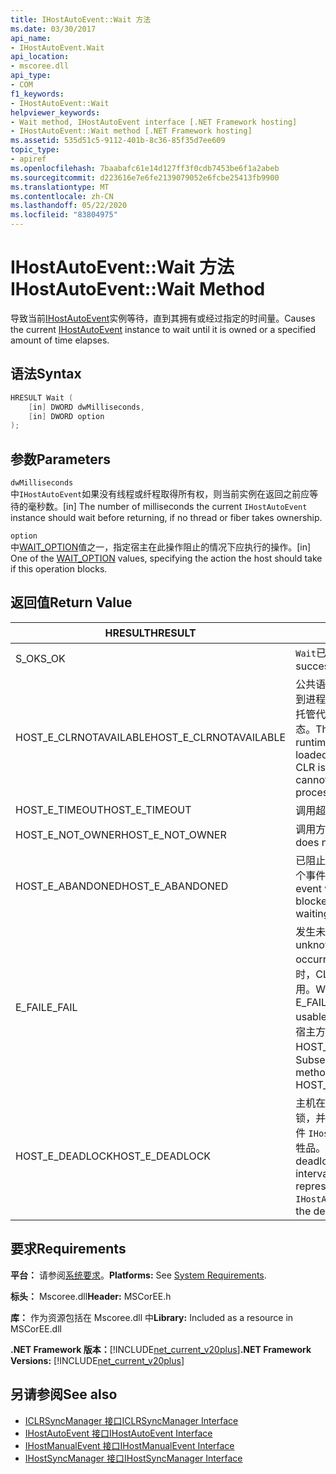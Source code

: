```yaml
---
title: IHostAutoEvent::Wait 方法
ms.date: 03/30/2017
api_name:
- IHostAutoEvent.Wait
api_location:
- mscoree.dll
api_type:
- COM
f1_keywords:
- IHostAutoEvent::Wait
helpviewer_keywords:
- Wait method, IHostAutoEvent interface [.NET Framework hosting]
- IHostAutoEvent::Wait method [.NET Framework hosting]
ms.assetid: 535d51c5-9112-401b-8c36-85f35d7ee609
topic_type:
- apiref
ms.openlocfilehash: 7baabafc61e14d127ff3f0cdb7453be6f1a2abeb
ms.sourcegitcommit: d223616e7e6fe2139079052e6fcbe25413fb9900
ms.translationtype: MT
ms.contentlocale: zh-CN
ms.lasthandoff: 05/22/2020
ms.locfileid: "83804975"
---
```

# <a name="ihostautoeventwait-method"></a><span data-ttu-id="a4afa-102">IHostAutoEvent::Wait 方法</span><span class="sxs-lookup"><span data-stu-id="a4afa-102">IHostAutoEvent::Wait Method</span></span>
<span data-ttu-id="a4afa-103">导致当前[IHostAutoEvent](ihostautoevent-interface.md)实例等待，直到其拥有或经过指定的时间量。</span><span class="sxs-lookup"><span data-stu-id="a4afa-103">Causes the current [IHostAutoEvent](ihostautoevent-interface.md) instance to wait until it is owned or a specified amount of time elapses.</span></span>  
  
## <a name="syntax"></a><span data-ttu-id="a4afa-104">语法</span><span class="sxs-lookup"><span data-stu-id="a4afa-104">Syntax</span></span>  
  
```cpp  
HRESULT Wait (  
    [in] DWORD dwMilliseconds,  
    [in] DWORD option  
);  
```  
  
## <a name="parameters"></a><span data-ttu-id="a4afa-105">参数</span><span class="sxs-lookup"><span data-stu-id="a4afa-105">Parameters</span></span>  
 `dwMilliseconds`  
 <span data-ttu-id="a4afa-106">中`IHostAutoEvent`如果没有线程或纤程取得所有权，则当前实例在返回之前应等待的毫秒数。</span><span class="sxs-lookup"><span data-stu-id="a4afa-106">[in] The number of milliseconds the current `IHostAutoEvent` instance should wait before returning, if no thread or fiber takes ownership.</span></span>  
  
 `option`  
 <span data-ttu-id="a4afa-107">中[WAIT_OPTION](wait-option-enumeration.md)值之一，指定宿主在此操作阻止的情况下应执行的操作。</span><span class="sxs-lookup"><span data-stu-id="a4afa-107">[in] One of the [WAIT_OPTION](wait-option-enumeration.md) values, specifying the action the host should take if this operation blocks.</span></span>  
  
## <a name="return-value"></a><span data-ttu-id="a4afa-108">返回值</span><span class="sxs-lookup"><span data-stu-id="a4afa-108">Return Value</span></span>  
  
|<span data-ttu-id="a4afa-109">HRESULT</span><span class="sxs-lookup"><span data-stu-id="a4afa-109">HRESULT</span></span>|<span data-ttu-id="a4afa-110">说明</span><span class="sxs-lookup"><span data-stu-id="a4afa-110">Description</span></span>|  
|-------------|-----------------|  
|<span data-ttu-id="a4afa-111">S_OK</span><span class="sxs-lookup"><span data-stu-id="a4afa-111">S_OK</span></span>|<span data-ttu-id="a4afa-112">`Wait`已成功返回。</span><span class="sxs-lookup"><span data-stu-id="a4afa-112">`Wait` returned successfully.</span></span>|  
|<span data-ttu-id="a4afa-113">HOST_E_CLRNOTAVAILABLE</span><span class="sxs-lookup"><span data-stu-id="a4afa-113">HOST_E_CLRNOTAVAILABLE</span></span>|<span data-ttu-id="a4afa-114">公共语言运行时（CLR）未加载到进程中，或 CLR 处于无法运行托管代码或成功处理调用的状态。</span><span class="sxs-lookup"><span data-stu-id="a4afa-114">The common language runtime (CLR) has not been loaded into a process, or the CLR is in a state in which it cannot run managed code or process the call successfully.</span></span>|  
|<span data-ttu-id="a4afa-115">HOST_E_TIMEOUT</span><span class="sxs-lookup"><span data-stu-id="a4afa-115">HOST_E_TIMEOUT</span></span>|<span data-ttu-id="a4afa-116">调用超时。</span><span class="sxs-lookup"><span data-stu-id="a4afa-116">The call timed out.</span></span>|  
|<span data-ttu-id="a4afa-117">HOST_E_NOT_OWNER</span><span class="sxs-lookup"><span data-stu-id="a4afa-117">HOST_E_NOT_OWNER</span></span>|<span data-ttu-id="a4afa-118">调用方不拥有该锁。</span><span class="sxs-lookup"><span data-stu-id="a4afa-118">The caller does not own the lock.</span></span>|  
|<span data-ttu-id="a4afa-119">HOST_E_ABANDONED</span><span class="sxs-lookup"><span data-stu-id="a4afa-119">HOST_E_ABANDONED</span></span>|<span data-ttu-id="a4afa-120">已阻止的线程或纤程正在等待某个事件时，该事件被取消。</span><span class="sxs-lookup"><span data-stu-id="a4afa-120">An event was canceled while a blocked thread or fiber was waiting on it.</span></span>|  
|<span data-ttu-id="a4afa-121">E_FAIL</span><span class="sxs-lookup"><span data-stu-id="a4afa-121">E_FAIL</span></span>|<span data-ttu-id="a4afa-122">发生未知的灾难性故障。</span><span class="sxs-lookup"><span data-stu-id="a4afa-122">An unknown catastrophic failure occurred.</span></span> <span data-ttu-id="a4afa-123">当方法返回 E_FAIL 时，CLR 在该进程内将不再可用。</span><span class="sxs-lookup"><span data-stu-id="a4afa-123">When a method returns E_FAIL, the CLR is no longer usable within the process.</span></span> <span data-ttu-id="a4afa-124">对宿主方法的后续调用会返回 HOST_E_CLRNOTAVAILABLE。</span><span class="sxs-lookup"><span data-stu-id="a4afa-124">Subsequent calls to hosting methods return HOST_E_CLRNOTAVAILABLE.</span></span>|  
|<span data-ttu-id="a4afa-125">HOST_E_DEADLOCK</span><span class="sxs-lookup"><span data-stu-id="a4afa-125">HOST_E_DEADLOCK</span></span>|<span data-ttu-id="a4afa-126">主机在等待间隔期间检测到死锁，并选择由当前实例表示的事件 `IHostAutoEvent` 作为死锁牺牲品。</span><span class="sxs-lookup"><span data-stu-id="a4afa-126">The host detected a deadlock during the wait interval, and chose the event represented by the current `IHostAutoEvent` instance as the deadlock victim.</span></span>|  
  
## <a name="requirements"></a><span data-ttu-id="a4afa-127">要求</span><span class="sxs-lookup"><span data-stu-id="a4afa-127">Requirements</span></span>  
 <span data-ttu-id="a4afa-128">**平台：** 请参阅[系统要求](../../get-started/system-requirements.md)。</span><span class="sxs-lookup"><span data-stu-id="a4afa-128">**Platforms:** See [System Requirements](../../get-started/system-requirements.md).</span></span>  
  
 <span data-ttu-id="a4afa-129">**标头：** Mscoree.dll</span><span class="sxs-lookup"><span data-stu-id="a4afa-129">**Header:** MSCorEE.h</span></span>  
  
 <span data-ttu-id="a4afa-130">**库：** 作为资源包括在 Mscoree.dll 中</span><span class="sxs-lookup"><span data-stu-id="a4afa-130">**Library:** Included as a resource in MSCorEE.dll</span></span>  
  
 <span data-ttu-id="a4afa-131">**.NET Framework 版本：**[!INCLUDE[net_current_v20plus](../../../../includes/net-current-v20plus-md.md)]</span><span class="sxs-lookup"><span data-stu-id="a4afa-131">**.NET Framework Versions:** [!INCLUDE[net_current_v20plus](../../../../includes/net-current-v20plus-md.md)]</span></span>  
  
## <a name="see-also"></a><span data-ttu-id="a4afa-132">另请参阅</span><span class="sxs-lookup"><span data-stu-id="a4afa-132">See also</span></span>

- [<span data-ttu-id="a4afa-133">ICLRSyncManager 接口</span><span class="sxs-lookup"><span data-stu-id="a4afa-133">ICLRSyncManager Interface</span></span>](iclrsyncmanager-interface.md)
- [<span data-ttu-id="a4afa-134">IHostAutoEvent 接口</span><span class="sxs-lookup"><span data-stu-id="a4afa-134">IHostAutoEvent Interface</span></span>](ihostautoevent-interface.md)
- [<span data-ttu-id="a4afa-135">IHostManualEvent 接口</span><span class="sxs-lookup"><span data-stu-id="a4afa-135">IHostManualEvent Interface</span></span>](ihostmanualevent-interface.md)
- [<span data-ttu-id="a4afa-136">IHostSyncManager 接口</span><span class="sxs-lookup"><span data-stu-id="a4afa-136">IHostSyncManager Interface</span></span>](ihostsyncmanager-interface.md)
